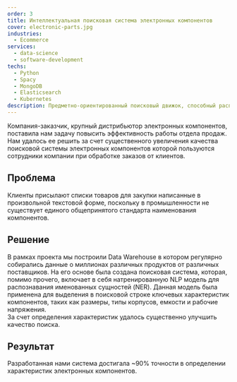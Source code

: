 ```yaml
---
order: 3
title: Интеллектуальная поисковая система электронных компонентов
cover: electronic-parts.jpg
industries:
  - Ecommerce
services:
  - data-science
  - software-development
techs:
  - Python
  - Spacy
  - MongoDB
  - Elasticsearch
  - Kubernetes 
description: Предметно-ориентированный поисковый движок, способный распознавать характеристики электронных компонентов в поисковых запросах клиентов.
---
```

Компания-заказчик, крупный дистрибьютор электронных компонентов, поставила нам задачу повысить эффективность работы отдела продаж.
Нам удалось ее решить за счет существенного увеличения качества поисковой системы электронных компонентов
которой пользуются сотрудники компании при обработке заказов от клиентов.

## Проблема

Клиенты присылают списки товаров для закупки написанные в произвольной текстовой форме, поскольку в промышленности не существует
единого общепринятого стандарта наименования компонентов.

## Решение
В рамках проекта мы построили Data Warehouse в котором регулярно собирались данные о миллионах различных продуктов
от различных поставщиков. На его основе была создана поисковая система, которая, помимо прочего, включает в себя
натренированную NLP модель для распознавания именованных сущностей (NER). 
Данная модель была применена для выделения в поисковой строке ключевых характеристик компонентов, таких как размеры, типы корпусов, емкости и рабочие напряжения.  
За счет определения характеристик удалось существенно улучшить качество поиска.

## Результат
Разработанная нами система достигала ~90% точности в определении характеристик электронных компонентов.